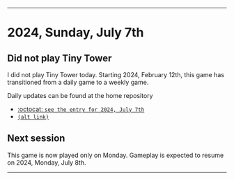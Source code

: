 
***

# 2024, Sunday, July 7th

## Did not play Tiny Tower

<!-- TODO: For each weekly entry, make sure the date is correct. The day of the week should be modified in 4 places !-->

I did not play Tiny Tower today. Starting 2024, February 12th, this game has transitioned from a daily game to a weekly game.

Daily updates can be found at the home repository

- [:octocat: `see the entry for 2024, July 7th`](https://github.com/seanpm2001/SeansLifeArchive_Images_TinyTower/tree/master/tiny%20tower/2024/07_July/07/) 
- [`(alt link)`](/tiny%20tower/2024/07_July/07/)

## Next session

This game is now played only on Monday. Gameplay is expected to resume on 2024, Monday, July 8th.

***
